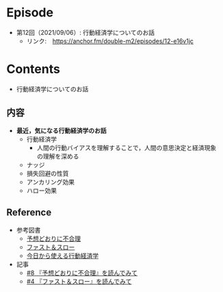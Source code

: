 # Episode
- 第12回（2021/09/06）: 行動経済学についてのお話
    - リンク:　https://anchor.fm/double-m2/episodes/12-e16v1jc

# Contents
- 行動経済学についてのお話

## 内容
- **最近，気になる行動経済学のお話**
  - 行動経済学
    - 人間の行動バイアスを理解することで，人間の意思決定と経済現象の理解を深める
  - ナッジ
  - 損失回避の性質
  - アンカリング効果
  - ハロー効果

## Reference
- 参考図書
  - [予想どおりに不合理](https://www.amazon.co.jp/dp/B00K1A75N4)
  - [ファスト＆スロー](https://www.amazon.co.jp/dp/B00ARDNMEQ)
  - [今日から使える行動経済学](https://www.amazon.co.jp/dp/4816366105)
- 記事
  - [#8 『予想どおりに不合理』を読んでみて](https://note.com/nvillage24/n/nb610217ae4bc)
  - [#4 『ファスト＆スロー』を読んでみて](https://note.com/nvillage24/n/n1b39361bc059)

